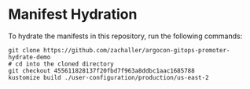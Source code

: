 # Manifest Hydration

To hydrate the manifests in this repository, run the following commands:

```shell
git clone https://github.com/zachaller/argocon-gitops-promoter-hydrate-demo
# cd into the cloned directory
git checkout 455611828137f20fbd7f963a8ddbc1aac1685788
kustomize build ./user-configuration/production/us-east-2
```
